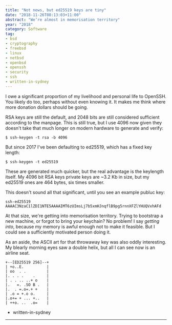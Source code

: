 ```yaml
---
title: "Not news, but ed25519 keys are tiny"
date: "2018-11-26T08:13:03+11:00"
abstract: "We’re almost in memorisation territory"
year: "2018"
category: Software
tag:
- bsd
- cryptography
- freebsd
- linux
- netbsd
- openbsd
- openssh
- security
- ssh
- written-in-sydney
---
```

I owe a significant proportion of my livelihood and personal life to OpenSSH. You likely do too, perhaps without even knowing it. It makes me think where more donation dollars should be going.

RSA keys are still the default, and 2048 bits are still considered sufficient according to the manpage. This is still true, but I use 4096 now given they doesn't take that much longer on modern hardware to generate and verify:

    $ ssh-keygen -t rsa -b 4096

But since 2017 I've been defaulting to ed25519, which has a fixed key length:

    $ ssh-keygen -t ed25519

These are generated much quicker, but the real advantage is the keylength itself. My 4096 bit RSA keys private keys are ~3.2 Kb in size, but my ed25519 ones are 464 bytes, six times smaller.

This doesn't sound all that significant, until you see an example publuc key:

    ssh-ed25519 AAAAC3NzaC1lZDI1NTE5AAAAIMT6zUImsLj7b5xmHJnqflB9pg5rnnXFZlYHUQVxhAFd

At that size, we're getting into memorisation territory. Trying to bootstrap a new machine, or forgot to bring your keychain? No problem! I say *getting into*, because my memory is awful enough not to make it feasible. But I could see a sufficiently motivated person doing it.

As an aside, the ASCII art for that throwaway key was also oddly interesting. My blearly morning eyes saw a double helix, but all I can see now is an airline seat.

    +--[ED25519 256]--+
    | +o..E.          |
    | oo  . .         |
    |. . . .    .     |
    | . . .. ..+ o    |
    |.   =. .SO B .   |
    |.  . =.o=.+ +    |
    | .o = +.o o.     |
    |.o+= + ... +..   |
    | ++o. ..  .o=    |
- written-in-sydney
---


